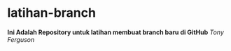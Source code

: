 latihan-branch
==
**Ini Adalah Repository untuk latihan membuat branch baru di GitHub** 
*Tony Ferguson*

